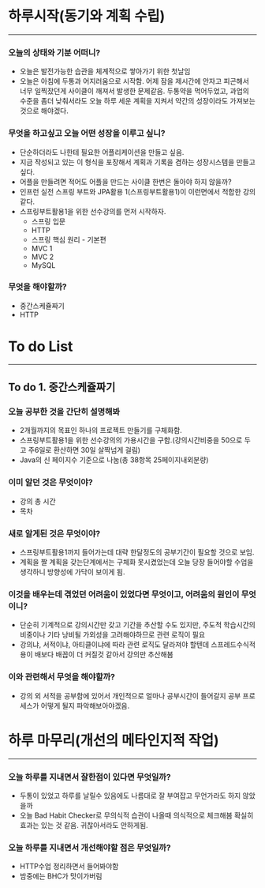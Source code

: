 # 하루시작(동기와 계획 수립)
_____
### 오늘의 상태와 기분 어떠니?
 - 오늘은 발전가능한 습관을 체계적으로 쌓아가기 위한 첫날임
 - 오늘은 아침에 두통과 어지러움으로 시작함. 
어제 잠을 제시간에 안자고 피곤해서 너무 일찍잤던게 사이클이 깨져서 발생한 문제같음. 
두통약을 먹어두었고, 과업의 수준을 좀더 낮춰서라도 오늘 하루 세운 계획을 지켜서 약간의 성장이라도 가져보는것으로 해야겠다.


### 무엇을 하고싶고 오늘 어떤 성장을 이루고 싶니?
 - 단순하더라도 나한테 필요한 어플리케이션을 만들고 싶음.
 - 지금 작성되고 있는 이 형식을 포장해서 계획과 기록을 겸하는 성장시스템을 만들고 싶다.
 - 어플을 만들려면 적어도 어플을 만드는 사이클 한번은 돌아야 하지 않을까?
 - 인프런 실전 스프링 부트와 JPA활용 1(스프링부트활용1)이 이런면에서 적합한 강의같다.
 - 스프링부트활용1을 위한 선수강의를 먼저 시작하자.
    - 스프링 입문
    - HTTP
    - 스프링 핵심 원리 - 기본편
    - MVC 1
    - MVC 2
    - MySQL

### 무엇을 해야할까?
 - 중간스케쥴짜기
 - HTTP

# To do List
____

## To do 1. 중간스케쥴짜기


### 오늘 공부한 것을 간단히 설명해봐
 - 2개월까지의 목표인 하나의 프로젝트 만들기를 구체화함.
 - 스프링부트활용1을 위한 선수강의의 가용시간을 구함.(강의시간비중을 50으로 두고 주6일로 환산하면 30일 살짝넘게 걸림)
 - Java의 신 페이지수 기준으로 나눔(총 38항목 25페이지내외분량)


### 이미 알던 것은 무엇이야?
 - 강의 총 시간
 - 목차

### 새로 알게된 것은 무엇이야?
 - 스프링부트활용1까지 들어가는데 대략 한달정도의 공부기간이 필요할 것으로 보임.
 - 계획을 짤 계획을 갖는단계에서는 구체화 못시켰었는데 오늘 당장 들어야할 수업을 생각하니 방향성에 가닥이 보이게 됨.

### 이것을 배우는데 겪었던 어려움이 있었다면 무엇이고, 어려움의 원인이 무엇이니?
 - 단순히 기계적으로 강의시간만 갖고 기간을 추산할 수도 있지만, 주도적 학습시간의 비중이나 기타 낭비될 가외성을 고려해야하므로 관련 로직이 필요
 - 강의냐, 서적이냐, 아티클이냐에 따라 관련 로직도 달라져야 할텐데 스프레드수식적용이 배보다 배꼽이 더 커질것 같아서 강의만 추산해봄


### 이와 관련해서 무엇을 해야할까?
 - 강의 외 서적을 공부함에 있어서 개인적으로 얼마나 공부시간이 들어갈지 공부 프로세스가 어떻게 될지 파악해보아야겠음.


# 하루 마무리(개선의 메타인지적 작업)
_____
### 오늘 하루를 지내면서 잘한점이 있다면 무엇일까?
 - 두통이 있었고 하루를 날릴수 있음에도 나름대로 잘 부여잡고 무언가라도 하지 않았을까
 - 오늘 Bad Habit Checker로 무의식적 습관이 나올때 의식적으로 체크해봄 확실히 효과는 있는 것 같음. 귀찮아서라도 안하게됨.


### 오늘 하루를 지내면서 개선해야할 점은 무엇일까?
 - HTTP수업 정리하면서 들어봐야함
 - 밤중에는 BHC가 맛이가버림
